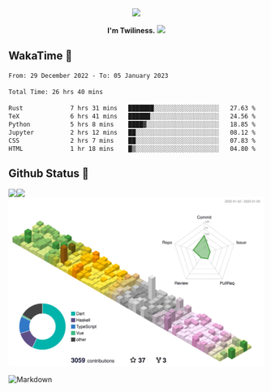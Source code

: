 <div align="center">
<img src="https://images.weserv.nl/?url=avatars.githubusercontent.com/u/10475770?v=4&h=360&w=360&fit=cover&mask=circle&maxage=7d"/>
</div>

<div align="center">

**I'm Twiliness.** <a href="https://github.com/DarkHighness"><img src="https://media.giphy.com/media/hvRJCLFzcasrR4ia7z/giphy.gif" width="5%"></a>

</div>

## WakaTime 🧐

<!--START_SECTION:waka-->

```text
From: 29 December 2022 - To: 05 January 2023

Total Time: 26 hrs 40 mins

Rust             7 hrs 31 mins   ███████░░░░░░░░░░░░░░░░░░   27.63 %
TeX              6 hrs 41 mins   ██████░░░░░░░░░░░░░░░░░░░   24.56 %
Python           5 hrs 8 mins    ████▓░░░░░░░░░░░░░░░░░░░░   18.85 %
Jupyter          2 hrs 12 mins   ██░░░░░░░░░░░░░░░░░░░░░░░   08.12 %
CSS              2 hrs 7 mins    ██░░░░░░░░░░░░░░░░░░░░░░░   07.83 %
HTML             1 hr 18 mins    █▒░░░░░░░░░░░░░░░░░░░░░░░   04.80 %
```

<!--END_SECTION:waka-->

## Github Status 🥰

<div> 
	<a href="https://github.com/DarkHighness">
		<img align="left" src="https://github-readme-stats-woad-zeta-10.vercel.app/api?username=DarkHighness&show_icons=true&icon_color=805AD5&text_color=718096&bg_color=ffffff&hide_border=true&count_private=true" />
	</a>
	<a href="https://github.com/DarkHighness">
		<img align="left" src="https://github-readme-stats-woad-zeta-10.vercel.app/api/top-langs/?username=DarkHighness&show_icons=true&icon_color=805AD5&text_color=718096&bg_color=ffffff&hide_border=true&count_private=true">
	</a>
</div>

![3D-Profile](https://raw.githubusercontent.com/DarkHighness/DarkHighness/master/profile-3d-contrib/profile-south-season-animate.svg)



 ![Markdown](https://img.shields.io/badge/markdown%20💘-%23000000.svg?style=for-the-badge&logo=markdown&logoColor=white)
